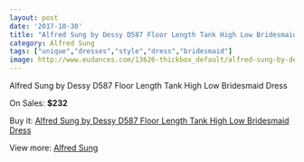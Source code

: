 ```yaml
---
layout: post
date: '2017-10-30'
title: "Alfred Sung by Dessy D587 Floor Length Tank High Low Bridesmaid Dress"
category: Alfred Sung
tags: ["unique","dresses","style","dress","bridesmaid"]
image: http://www.eudances.com/13626-thickbox_default/alfred-sung-by-dessy-d587-floor-length-tank-high-low-bridesmaid-dress.jpg
---
```

Alfred Sung by Dessy D587 Floor Length Tank High Low Bridesmaid Dress

On Sales: **$232**
<a href="https://www.eudances.com/en/alfred-sung/4106-alfred-sung-by-dessy-d587-floor-length-tank-high-low-bridesmaid-dress.html"><amp-img layout="responsive" width="600" height="600" src="//www.eudances.com/13626-thickbox_default/alfred-sung-by-dessy-d587-floor-length-tank-high-low-bridesmaid-dress.jpg" alt="Alfred Sung by Dessy D587 Floor Length Tank High Low Bridesmaid Dress 0" /></a>
<a href="https://www.eudances.com/en/alfred-sung/4106-alfred-sung-by-dessy-d587-floor-length-tank-high-low-bridesmaid-dress.html"><amp-img layout="responsive" width="600" height="600" src="//www.eudances.com/13629-thickbox_default/alfred-sung-by-dessy-d587-floor-length-tank-high-low-bridesmaid-dress.jpg" alt="Alfred Sung by Dessy D587 Floor Length Tank High Low Bridesmaid Dress 1" /></a>
<a href="https://www.eudances.com/en/alfred-sung/4106-alfred-sung-by-dessy-d587-floor-length-tank-high-low-bridesmaid-dress.html"><amp-img layout="responsive" width="600" height="600" src="//www.eudances.com/13628-thickbox_default/alfred-sung-by-dessy-d587-floor-length-tank-high-low-bridesmaid-dress.jpg" alt="Alfred Sung by Dessy D587 Floor Length Tank High Low Bridesmaid Dress 2" /></a>
<a href="https://www.eudances.com/en/alfred-sung/4106-alfred-sung-by-dessy-d587-floor-length-tank-high-low-bridesmaid-dress.html"><amp-img layout="responsive" width="600" height="600" src="//www.eudances.com/13627-thickbox_default/alfred-sung-by-dessy-d587-floor-length-tank-high-low-bridesmaid-dress.jpg" alt="Alfred Sung by Dessy D587 Floor Length Tank High Low Bridesmaid Dress 3" /></a>

Buy it: [Alfred Sung by Dessy D587 Floor Length Tank High Low Bridesmaid Dress](https://www.eudances.com/en/alfred-sung/4106-alfred-sung-by-dessy-d587-floor-length-tank-high-low-bridesmaid-dress.html "Alfred Sung by Dessy D587 Floor Length Tank High Low Bridesmaid Dress")

View more: [Alfred Sung](https://www.eudances.com/en/52-alfred-sung "Alfred Sung")